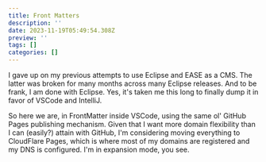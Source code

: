 ```yaml
---
title: Front Matters
description: ''
date: 2023-11-19T05:49:54.308Z
preview: ''
tags: []
categories: []
---
```


I gave up on my previous attempts to use Eclipse and EASE as a CMS. The latter was broken for many months across many Eclipse releases. And to be frank, I am done with Eclipse. Yes, it's taken me this long to finally dump it in favor of VSCode and IntelliJ.

So here we are, in FrontMatter inside VSCode, using the same ol' GitHub Pages publishing mechanism. Given that I want more domain flexibility than I can (easily?) attain with GitHub, I'm considering moving everything to CloudFlare Pages, which is where most of my domains are registered and my DNS is configured. I'm in expansion mode, you see.
